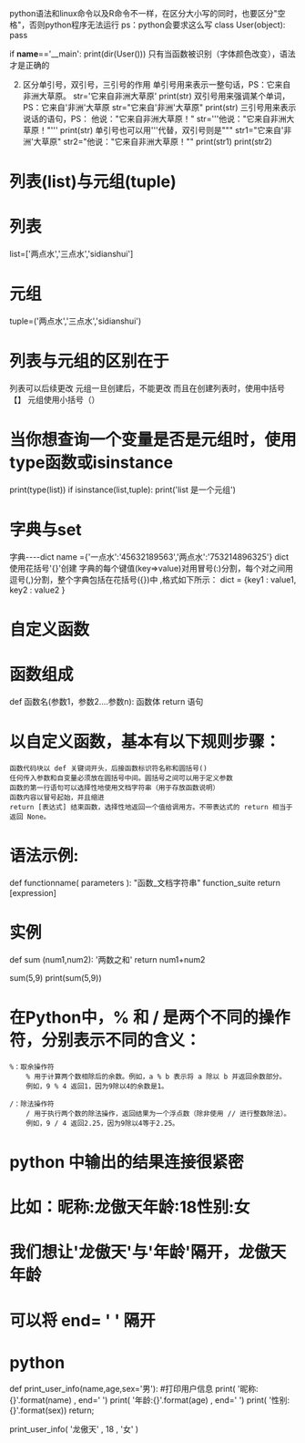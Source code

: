 python语法和linux命令以及R命令不一样，在区分大小写的同时，也要区分"空格"，否则python程序无法运行
ps：python会要求这么写
class User(object):
pass


if __name__=='__main':
print(dir(User()))
只有当函数被识别（字体颜色改变），语法才是正确的

2)  区分单引号，双引号，三引号的作用
单引号用来表示一整句话，PS：它来自非洲大草原。
str='它来自非洲大草原'
print(str)
双引号用来强调某个单词，PS：它来自'非洲'大草原
str="它来自'非洲'大草原"
print(str)
三引号用来表示说话的语句，PS： 他说："它来自非洲大草原！"
str='''他说："它来自非洲大草原！"'''
print(str)
单引号也可以用'\''代替，双引号则是"\""
str1="它来自\'非洲\'大草原"
str2="他说：\"它来自非洲大草原！\""
print(str1)
print(str2)

# 列表(list)与元组(tuple)
# 列表
list=['两点水','三点水','sidianshui']
# 元组
tuple=('两点水','三点水','sidianshui')
# 列表与元组的区别在于
列表可以后续更改
元组一旦创建后，不能更改
而且在创建列表时，使用中括号【】
元组使用小括号（）
# 当你想查询一个变量是否是元组时，使用type函数或isinstance
print(type(list))
if isinstance(list,tuple):
print('list 是一个元组')

# 字典与set
字典----dict
name ={'一点水':'45632189563','两点水':'753214896325'}
dict 使用花括号'{}'创建
字典的每个键值(key=>value)对用冒号(:)分割，每个对之间用逗号(,)分割，整个字典包括在花括号({})中 ,格式如下所示：
dict = {key1 : value1, key2 : value2 }


# 自定义函数
# 函数组成
def 函数名(参数1，参数2....参数n):
    函数体
    return 语句

# 以自定义函数，基本有以下规则步骤：

    函数代码块以 def 关键词开头，后接函数标识符名称和圆括号()
    任何传入参数和自变量必须放在圆括号中间。圆括号之间可以用于定义参数
    函数的第一行语句可以选择性地使用文档字符串（用于存放函数说明）
    函数内容以冒号起始，并且缩进
    return [表达式] 结束函数，选择性地返回一个值给调用方。不带表达式的 return 相当于返回 None。

# 语法示例:
def functionname( parameters ):
   "函数_文档字符串"
   function_suite
   return [expression]

# 实例

def sum (num1,num2):
    '两数之和'
    return num1+num2

sum(5,9)
print(sum(5,9))

# 在Python中，% 和 / 是两个不同的操作符，分别表示不同的含义：

    %：取余操作符
        % 用于计算两个数相除后的余数。例如，a % b 表示将 a 除以 b 并返回余数部分。
        例如，9 % 4 返回1，因为9除以4的余数是1。

    /：除法操作符
        / 用于执行两个数的除法操作，返回结果为一个浮点数（除非使用 // 进行整数除法）。
        例如，9 / 4 返回2.25，因为9除以4等于2.25。

# python 中输出的结果连接很紧密
# 比如：昵称:龙傲天年龄:18性别:女
# 我们想让'龙傲天'与'年龄'隔开，龙傲天   年龄
# 可以将   end= '     '          隔开
# python
def print_user_info(name,age,sex='男'):
    #打印用户信息
    print( '昵称:{}'.format(name)  ,  end='  ')
    print( '年龄:{}'.format(age)  ,  end='  ')
    print( '性别:{}'.format(sex))
    return;

print_user_info( '龙傲天'  ,  18  ,  '女'  )